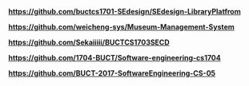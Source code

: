 **https://github.com/buctcs1701-SEdesign/SEdesign-LibraryPlatfrom**

  **https://github.com/weicheng-sys/Museum-Management-System** 

  **https://github.com/Sekaiiiii/BUCTCS1703SECD**  

  **https://github.com/1704-BUCT/Software-engineering-cs1704** 

  **https://github.com/BUCT-2017-SoftwareEngineering-CS-05**